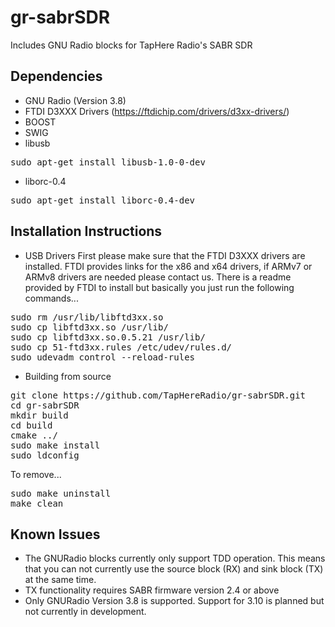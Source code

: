 # gr-sabrSDR
Includes GNU Radio blocks for TapHere Radio's SABR SDR

## Dependencies
* GNU Radio (Version 3.8)
* FTDI D3XXX Drivers (https://ftdichip.com/drivers/d3xx-drivers/)
* BOOST
* SWIG
* libusb
<pre>
sudo apt-get install libusb-1.0-0-dev
</pre>
* liborc-0.4
<pre>
sudo apt-get install liborc-0.4-dev
</pre>

## Installation Instructions
* USB Drivers
First please make sure that the FTDI D3XXX drivers are installed. FTDI provides links for the x86 and x64 drivers, if ARMv7 or ARMv8 drivers are needed please contact us. There is a readme provided by FTDI to install but basically you just run the following commands...
<pre>
sudo rm /usr/lib/libftd3xx.so
sudo cp libftd3xx.so /usr/lib/
sudo cp libftd3xx.so.0.5.21 /usr/lib/
sudo cp 51-ftd3xx.rules /etc/udev/rules.d/
sudo udevadm control --reload-rules
</pre>
* Building from source
<pre>
git clone https://github.com/TapHereRadio/gr-sabrSDR.git
cd gr-sabrSDR
mkdir build
cd build
cmake ../
sudo make install
sudo ldconfig
</pre>
To remove...
<pre>
sudo make uninstall
make clean
</pre>
## Known Issues
* The GNURadio blocks currently only support TDD operation. This means that you can not currently use the source block (RX) and sink block (TX) at the same time.
* TX functionality requires SABR firmware version 2.4 or above
* Only GNURadio Version 3.8 is supported. Support for 3.10 is planned but not currently in development.
